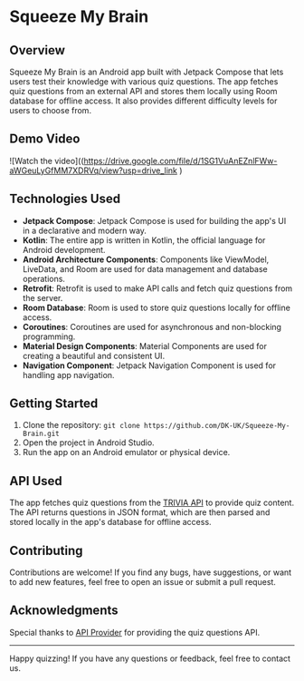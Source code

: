 # Squeeze My Brain

## Overview

Squeeze My Brain is an Android app built with Jetpack Compose that lets users test their knowledge with various quiz questions.
The app fetches quiz questions from an external API and stores them locally using Room database for offline access.
It also provides different difficulty levels for users to choose from.

## Demo Video

![Watch the video]((https://drive.google.com/file/d/1SG1VuAnEZnlFWw-aWGeuLyGfMM7XDRVq/view?usp=drive_link
)

## Technologies Used

- **Jetpack Compose**: Jetpack Compose is used for building the app's UI in a declarative and modern way.
- **Kotlin**: The entire app is written in Kotlin, the official language for Android development.
- **Android Architecture Components**: Components like ViewModel, LiveData, and Room are used for data management and database operations.
- **Retrofit**: Retrofit is used to make API calls and fetch quiz questions from the server.
- **Room Database**: Room is used to store quiz questions locally for offline access.
- **Coroutines**: Coroutines are used for asynchronous and non-blocking programming.
- **Material Design Components**: Material Components are used for creating a beautiful and consistent UI.
- **Navigation Component**: Jetpack Navigation Component is used for handling app navigation.

## Getting Started

1. Clone the repository: `git clone https://github.com/DK-UK/Squeeze-My-Brain.git`
2. Open the project in Android Studio.
3. Run the app on an Android emulator or physical device.

## API Used

The app fetches quiz questions from the [TRIVIA API]([https://api.example.com/questions](https://opentdb.com/api_config.php)) to provide quiz content.
The API returns questions in JSON format, which are then parsed and stored locally in the app's database for offline access.

## Contributing

Contributions are welcome! If you find any bugs, have suggestions, or want to add new features, feel free to open an issue or submit a pull request.

<!-- ## License

This project is licensed under the [MIT License](LICENSE).
-->
## Acknowledgments

Special thanks to [API Provider]([https://api.example.com](https://opentdb.com/api_config.php)) for providing the quiz questions API.

---

Happy quizzing! If you have any questions or feedback, feel free to contact us.

